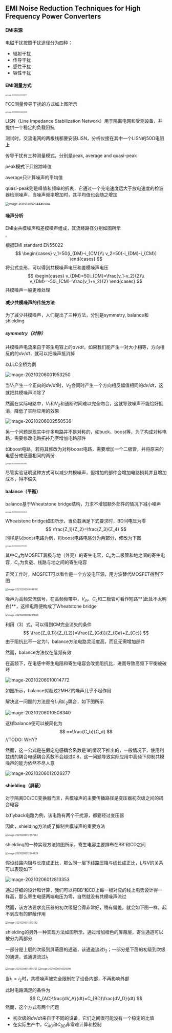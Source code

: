 ## EMI Noise Reduction Techniques for High Frequency Power Converters

#### EMI来源

电磁干扰按照干扰途径分为四种：

* 辐射干扰
* 传导干扰
* 感性干扰
* 容性干扰

#### EMI测量方式

<img src="https://cdn.jsdelivr.net/gh/TClizha/PicCloud/img/image-20210205230726877.png" alt="image-20210205230726877" style="zoom:33%;" />

FCC测量传导干扰的方式如上图所示

<img src="https://cdn.jsdelivr.net/gh/TClizha/PicCloud/img/image-20210205232620089.png" alt="image-20210205232620089" style="zoom: 33%;" />

LISN（Line Impedance Stabilization Network）用于隔离电网和受测设备，并提供一个稳定的负载阻抗

测试时，交流电网的两根线都要安装LISN，分析仪接在其中一个LISN的50Ω电阻上

传导干扰有三种测量模式，分别是peak, average and quasi-peak

peak模式下只跟踪峰值

average只计算噪声的平均值

quasi-peak则是峰值和频率的折衷，它通过一个充电速度远大于放电速度的检波器检测噪声，当噪声频率增加时，其平均值也会随之增加

<img src="https://cdn.jsdelivr.net/gh/TClizha/PicCloud/img/image-20210205234445904.png" alt="image-20210205234445904" style="zoom: 67%;" />

#### 噪声分析

EMI由共模噪声和差模噪声组成，其流经路径分别如图所示

<img src="https://cdn.jsdelivr.net/gh/TClizha/PicCloud/img/20210205233814.png" style="zoom:33%;" />

根据EMI standard EN55022
$$
\begin{cases}
v_1=50(i_{DM}-i_{CM})\\
v_2=50(-i_{DM}-i_{CM})
\end{cases}
$$
将公式变形，可以得到共模噪声电压和差模噪声电压
$$
\begin{cases}
v_{DM}=50i_{DM}=\frac{v_1-v_2}{2}\\
v_{DM}=-50i_{CM}=\frac{v_1+v_2}{2}
\end{cases}
$$
共模噪声一般更难处理

#### 减少共模噪声的传统方法

为了减少共模噪声，人们提出了三种方法，分别是symmetry, balance和shielding

##### symmetry（对称）

共模噪声电流来自于寄生电容上的$dv/dt$，如果我们能产生一对大小相等，方向相反的的$dv/dt$，就可以把噪声抵消掉

以LLC全桥为例

![image-20210206001953250](https://cdn.jsdelivr.net/gh/TClizha/PicCloud/img/image-20210206001953250.png)

当$V_1$产生一个正向的$dv/dt$时，$V_2$会同时产生一个方向相反幅值相同的$dv/dt$，这就把共模噪声消除了

然而在实际电路中，$V_1$和$V_2$和通断时间难以完全吻合，这就导致噪声不能恰好抵消，降低了实际应用的效果

![image-20210206002550536](https://cdn.jsdelivr.net/gh/TClizha/PicCloud/img/image-20210206002550536.png)

另一个问题是现实中许多电路并不是对称的，如buck、boost等，为了构成对称电路，需要修改电路拓扑乃至增加电路部件

如boost电路，若将其修改为对称boost电路，需要增加一个二极管，并将原来的电感分成感量相同的两份

<img src="https://cdn.jsdelivr.net/gh/TClizha/PicCloud/img/image-20210206002833415.png" alt="image-20210206002833415" style="zoom: 33%;" />

尽管实验证明这种方式可以减少共模噪声，但增加的部件会增加电路损耗并且增加成本，得不偿失

#### balance（平衡）

balance基于Wheatstone bridge结构，力求不增加额外部件的情况下减小噪声

<img src="https://cdn.jsdelivr.net/gh/TClizha/PicCloud/img/image-20210206003420628.png" alt="image-20210206003420628" style="zoom:33%;" />

Wheatstone bridge如图所示，当负载满足下式要求时，BD间电压为零
$$
\frac{Z_1}{Z_2}=\frac{Z_3}{Z_4}
$$
同样是以boost电路为例，将boost电路电感分为两部分，修改为下图

<img src="https://cdn.jsdelivr.net/gh/TClizha/PicCloud/img/image-20210206003751209.png" alt="image-20210206003751209" style="zoom: 33%;" />

其中$C_d$为MOSFET漏极与地（外壳）的寄生电容，$C_a$为二极管和地之间的寄生电容，$C_c$为负载、线路与地之间的寄生电容

正常工作时，MOSFET可以看作是一个方波电压源，用方波替代MOSFET得到下图

<img src="https://cdn.jsdelivr.net/gh/TClizha/PicCloud/img/image-20210206004849191.png" alt="image-20210206004849191" style="zoom: 50%;" />

噪声为高频交流信号，在高频频带中，$V_{in}$、$C_L$和二极管可看作短路**(此处不太明白)**，这样电路便构成了Wheatstone bridge

<img src="https://cdn.jsdelivr.net/gh/TClizha/PicCloud/img/image-20210206005233659.png" alt="image-20210206005233659" style="zoom:50%;" />

利用（3）式，可以得到CM完全消失的条件
$$
\frac{Z_{L1}}{Z_{L2}}=\frac{Z_{Cd}}{Z_{Ca}+Z_{Cc}}
$$
由于阻抗比不一定为1，balance方法电路灵活度高，而且无需增加部件

然而，balance方法仅在低频有效

在高频下，在电感中寄生电阻和寄生电容会改变阻抗比，进而导致高频下平衡被破坏

![image-20210206010014772](https://cdn.jsdelivr.net/gh/TClizha/PicCloud/img/image-20210206010014772.png)

如图所示，balance对超过2MHZ的噪声几乎不起作用

解决这一问题的方法是令$L_1$和$L_2$耦合，如下图所示

![image-20210206010508340](https://cdn.jsdelivr.net/gh/TClizha/PicCloud/img/image-20210206010508340.png)

这样balance便可以被简化为
$$
n=\frac{C_b}{C_d}
$$
//TODO: WHY?

然而，这一公式是在假定电感耦合系数是1的情况下推出的，一般情况下，使用利兹线的耦合电感耦合系数不会超过0.8，这一问题导致实际应用中高频下抑制共模噪声的能力依然不尽人意

![image-20210206012026277](https://cdn.jsdelivr.net/gh/TClizha/PicCloud/img/image-20210206012026277.png)

#### shielding（屏蔽）

对于隔离DC/DC变换器而言，共模噪声的主要传播路径是变压器初次级之间的耦合电容

以flyback电路为例，该电路有两个干扰源，都要经过变压器

因此，shielding方法成了抑制共模噪声的重要方法

<img src="https://cdn.jsdelivr.net/gh/TClizha/PicCloud/img/image-20210206012357682.png" alt="image-20210206012357682" style="zoom: 50%;" />

shielding的一种实现方法如图所示，寄生电容主要排布在BB'和CD之间

<img src="https://cdn.jsdelivr.net/gh/TClizha/PicCloud/img/image-20210206012544829.png" alt="image-20210206012544829" style="zoom: 50%;" />

假设线路内阻与长度成正比，那么同一层下线路压降与线长成正比，L与V的关系可以表现如下

![image-20210206012813353](https://cdn.jsdelivr.net/gh/TClizha/PicCloud/img/image-20210206012813353.png)

通过仔细的设计和计算，我们可以将BB'和CD上每一根对应的线上电势设计得一样高，那么寄生电感两端电压为零，自然就没有共模噪声流过

然而，该方法要求变压器的初次级配合得非常好，稍有偏差，就会如下图一样，起不到应有的屏蔽作用

<img src="https://cdn.jsdelivr.net/gh/TClizha/PicCloud/img/image-20210206013313282.png" alt="image-20210206013313282" style="zoom:50%;" />

shielding的另外一种实现方法如图所示，通过增加橙色的屏蔽层，寄生通道可以被分为两部分

一部分是上层的次级到屏蔽层的通道，该通道流过$i_2$；一部分是下层的初级到次级的通道，该通道流过$i_1$

<img src="https://cdn.jsdelivr.net/gh/TClizha/PicCloud/img/image-20210206013401721.png" alt="image-20210206013401721" style="zoom:50%;" />

<img src="https://cdn.jsdelivr.net/gh/TClizha/PicCloud/img/image-20210206014025096.png" alt="image-20210206014025096" style="zoom:50%;" />

当$i_1=i_2$时，共模噪声被完全限制在了设备内部，不再影响外部

此时电路满足的条件为
$$
C_{AC}\frac{dV_A}{dt}=C_{BD}\frac{dV_D}{dt}
$$
然而，这个方式有两个问题

* 初次级的$dv/dt$来自于不同的设备，它们之间很可能没有一个稳定的比值
* 在实际生产中，$C_{AC}$和$C_{BD}$非常难计算和控制